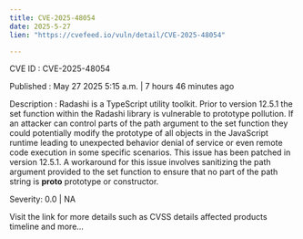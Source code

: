 ```yaml
---
title: CVE-2025-48054
date: 2025-5-27
lien: "https://cvefeed.io/vuln/detail/CVE-2025-48054"

---
```


CVE ID : CVE-2025-48054

Published :  May 27
2025
5:15 a.m. | 7 hours
46 minutes ago

Description : Radashi is a TypeScript utility toolkit. Prior to version 12.5.1
the set function within the Radashi library is vulnerable to prototype pollution. If an attacker can control parts of the path argument to the set function
they could potentially modify the prototype of all objects in the JavaScript runtime
leading to unexpected behavior
denial of service
or even remote code execution in some specific scenarios. This issue has been patched in version 12.5.1. A workaround for this issue involves sanitizing the path argument provided to the set function to ensure that no part of the path string is __proto__
prototype
or constructor.

Severity: 0.0 | NA

Visit the link for more details
such as CVSS details
affected products
timeline
and more...

